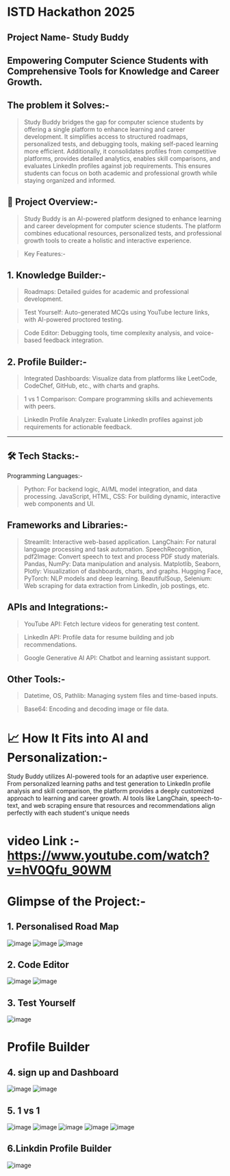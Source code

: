 # ISTD Hackathon 2025

## Project Name-  Study Buddy

## Empowering Computer Science Students with Comprehensive Tools for Knowledge and Career Growth.

## The problem it Solves:-

> Study Buddy bridges the gap for computer science students by offering a single platform to enhance learning and career development. It simplifies access to structured roadmaps, personalized tests, and debugging tools, making self-paced learning more efficient. Additionally, it consolidates profiles from competitive platforms, provides detailed analytics, enables skill comparisons, and evaluates LinkedIn profiles against job requirements. This ensures students can focus on both academic and professional growth while staying organized and informed.



## 🚀 Project Overview:-

> Study Buddy is an AI-powered platform designed to enhance learning and career development for computer science students. The platform combines educational resources, personalized tests, and professional growth tools to create a holistic and interactive experience.

> Key Features:-

## 1. Knowledge Builder:-

> Roadmaps: Detailed guides for academic and professional development.

> Test Yourself: Auto-generated MCQs using YouTube lecture links, with AI-powered proctored testing.

> Code Editor: Debugging tools, time complexity analysis, and voice-based feedback integration.



##   2. Profile Builder:-

> Integrated Dashboards: Visualize data from platforms like LeetCode, CodeChef, GitHub, etc., with charts and graphs.

> 1 vs 1 Comparison: Compare programming skills and achievements with peers.

> LinkedIn Profile Analyzer: Evaluate LinkedIn profiles against job requirements for actionable feedback.

---

## 🛠️ Tech Stacks:-

Programming Languages:- 

> Python: For backend logic, AI/ML model integration, and data processing.
> JavaScript, HTML, CSS: For building dynamic, interactive web components and UI.


## Frameworks and Libraries:-

>Streamlit: Interactive web-based application.
>LangChain: For natural language processing and task automation.
>SpeechRecognition, pdf2Image: Convert speech to text and process PDF study materials.
>Pandas, NumPy: Data manipulation and analysis.
>Matplotlib, Seaborn, Plotly: Visualization of dashboards, charts, and graphs.
>Hugging Face, PyTorch: NLP models and deep learning.
>BeautifulSoup, Selenium: Web scraping for data extraction from LinkedIn, job postings, etc.


## APIs and Integrations:-

> YouTube API: Fetch lecture videos for generating test content.

> LinkedIn API: Profile data for resume building and job recommendations.

> Google Generative AI API: Chatbot and learning assistant support.


## Other Tools:-

>Datetime, OS, Pathlib: Managing system files and time-based inputs.

>Base64: Encoding and decoding image or file data.


# 📈 How It Fits into AI and Personalization:-

Study Buddy utilizes AI-powered tools for an adaptive user experience. From personalized learning paths and test generation to LinkedIn profile analysis and skill comparison, the platform provides a deeply customized approach to learning and career growth. AI tools like LangChain, speech-to-text, and web scraping ensure that resources and recommendations align perfectly with each student's unique needs


# video Link :- https://www.youtube.com/watch?v=hV0Qfu_90WM


# Glimpse of the Project:-



## 1. Personalised Road Map 
![image](https://github.com/SreeCharan1234/ISTD-Hackathon/blob/main/images/roadmap.png)
![image](https://github.com/SreeCharan1234/ISTD-Hackathon/blob/main/images/leetcode.png)
![image](https://github.com/SreeCharan1234/ISTD-Hackathon/blob/main/images/Screenshot%202025-01-11%20122732.png)

## 2. Code Editor
![image](https://github.com/SreeCharan1234/ISTD-Hackathon/blob/main/images/codeeditor.png)
![image](https://github.com/SreeCharan1234/ISTD-Hackathon/blob/main/images/code%20editor%202.png)

## 3. Test Yourself
![image](https://github.com/SreeCharan1234/ISTD-Hackathon/blob/main/images/testyourself1.png)

# Profile Builder

## 4. sign up and Dashboard
![image](https://github.com/SreeCharan1234/ISTD-Hackathon/blob/main/images/signup.png)
![image](https://github.com/SreeCharan1234/ISTD-Hackathon/blob/main/images/dashboard.png)

## 5.  1 vs 1
![image](https://github.com/SreeCharan1234/ISTD-Hackathon/blob/main/images/1vs1%201.png)
![image](https://github.com/SreeCharan1234/ISTD-Hackathon/blob/main/images/1%20vs%201%202.png)
![image](https://github.com/SreeCharan1234/ISTD-Hackathon/blob/main/images/1%20vs%201%203.png)
![image](https://github.com/SreeCharan1234/ISTD-Hackathon/blob/main/images/1%20vs%201.png)
![image](https://github.com/SreeCharan1234/ISTD-Hackathon/blob/main/images/1%20vs%201%204.png)


## 6.Linkdin Profile Builder
![image](https://github.com/SreeCharan1234/ISTD-Hackathon/blob/main/images/linkedin.png)
